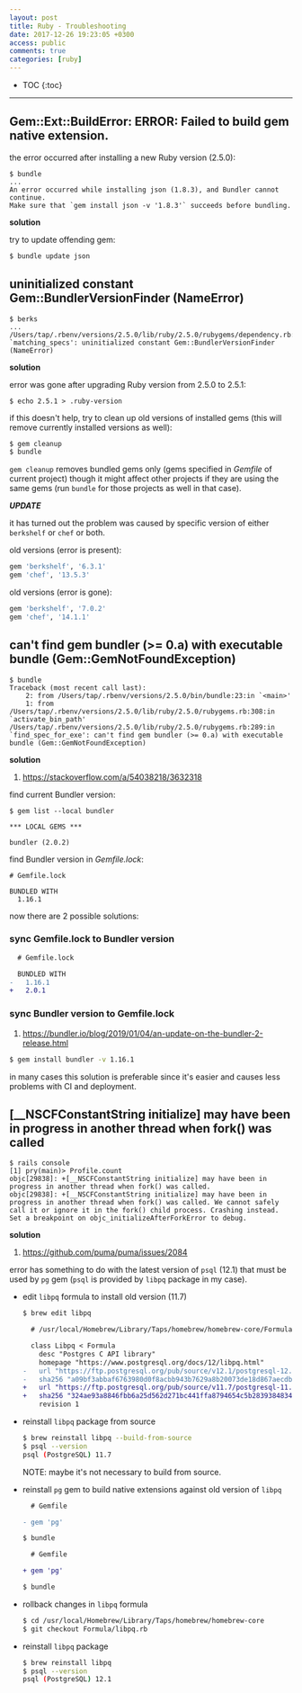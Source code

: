 ```yaml
---
layout: post
title: Ruby - Troubleshooting
date: 2017-12-26 19:23:05 +0300
access: public
comments: true
categories: [ruby]
---
```


<!-- @format -->

<!-- more -->

<!-- prettier-ignore -->
* TOC
{:toc}
<hr>

## Gem::Ext::BuildError: ERROR: Failed to build gem native extension.

the error occurred after installing a new Ruby version (2.5.0):

```
$ bundle
...
An error occurred while installing json (1.8.3), and Bundler cannot continue.
Make sure that `gem install json -v '1.8.3'` succeeds before bundling.
```

**solution**

try to update offending gem:

```sh
$ bundle update json
```

## uninitialized constant Gem::BundlerVersionFinder (NameError)

```
$ berks
...
/Users/tap/.rbenv/versions/2.5.0/lib/ruby/2.5.0/rubygems/dependency.rb:283:in `matching_specs': uninitialized constant Gem::BundlerVersionFinder (NameError)
```

**solution**

error was gone after upgrading Ruby version from 2.5.0 to 2.5.1:

```
$ echo 2.5.1 > .ruby-version
```

if this doesn't help, try to clean up old versions of installed gems (this will
remove currently installed versions as well):

```sh
$ gem cleanup
$ bundle
```

`gem cleanup` removes bundled gems only (gems specified in _Gemfile_ of current
project) though it might affect other projects if they are using the same gems
(run `bundle` for those projects as well in that case).

**_UPDATE_**

it has turned out the problem was caused by specific version of either
`berkshelf` or `chef` or both.

old versions (error is present):

```ruby
gem 'berkshelf', '6.3.1'
gem 'chef', '13.5.3'
```

old versions (error is gone):

```ruby
gem 'berkshelf', '7.0.2'
gem 'chef', '14.1.1'
```

## can't find gem bundler (>= 0.a) with executable bundle (Gem::GemNotFoundException)

```
$ bundle
Traceback (most recent call last):
	2: from /Users/tap/.rbenv/versions/2.5.0/bin/bundle:23:in `<main>'
	1: from /Users/tap/.rbenv/versions/2.5.0/lib/ruby/2.5.0/rubygems.rb:308:in `activate_bin_path'
/Users/tap/.rbenv/versions/2.5.0/lib/ruby/2.5.0/rubygems.rb:289:in `find_spec_for_exe': can't find gem bundler (>= 0.a) with executable bundle (Gem::GemNotFoundException)
```

**solution**

1. <https://stackoverflow.com/a/54038218/3632318>

find current Bundler version:

```
$ gem list --local bundler

*** LOCAL GEMS ***

bundler (2.0.2)
```

find Bundler version in _Gemfile.lock_:

```
# Gemfile.lock

BUNDLED WITH
  1.16.1
```

now there are 2 possible solutions:

### sync Gemfile.lock to Bundler version

```diff
  # Gemfile.lock

  BUNDLED WITH
-   1.16.1
+   2.0.1
```

### sync Bundler version to Gemfile.lock

1. <https://bundler.io/blog/2019/01/04/an-update-on-the-bundler-2-release.html>

```sh
$ gem install bundler -v 1.16.1
```

in many cases this solution is preferable since it's easier and causes less
problems with CI and deployment.

## [__NSCFConstantString initialize] may have been in progress in another thread when fork() was called

```
$ rails console
[1] pry(main)> Profile.count
objc[29838]: +[__NSCFConstantString initialize] may have been in progress in another thread when fork() was called.
objc[29838]: +[__NSCFConstantString initialize] may have been in progress in another thread when fork() was called. We cannot safely call it or ignore it in the fork() child process. Crashing instead. Set a breakpoint on objc_initializeAfterForkError to debug.
```

**solution**

1. <https://github.com/puma/puma/issues/2084>

error has something to do with the latest version of `psql` (12.1) that must be
used by `pg` gem (`psql` is provided by `libpq` package in my case).

- edit `libpq` formula to install old version (11.7)

  ```sh
  $ brew edit libpq
  ```

  ```diff
    # /usr/local/Homebrew/Library/Taps/homebrew/homebrew-core/Formula/libpq.rb

    class Libpq < Formula
      desc "Postgres C API library"
      homepage "https://www.postgresql.org/docs/12/libpq.html"
  -   url "https://ftp.postgresql.org/pub/source/v12.1/postgresql-12.1.tar.bz2"
  -   sha256 "a09bf3abbaf6763980d0f8acbb943b7629a8b20073de18d867aecdb7988483ed"
  +   url "https://ftp.postgresql.org/pub/source/v11.7/postgresql-11.7.tar.bz2"
  +   sha256 "324ae93a8846fbb6a25d562d271bc441ffa8794654c5b2839384834de220a313"
      revision 1
  ```

- reinstall `libpq` package from source

  ```sh
  $ brew reinstall libpq --build-from-source
  $ psql --version
  psql (PostgreSQL) 11.7
  ```

  NOTE: maybe it's not necessary to build from source.

- reinstall `pg` gem to build native extensions against old version of `libpq`

  ```diff
    # Gemfile

  - gem 'pg'
  ```

  ```sh
  $ bundle
  ```

  ```diff
    # Gemfile

  + gem 'pg'
  ```

  ```sh
  $ bundle
  ```

- rollback changes in `libpq` formula

  ```sh
  $ cd /usr/local/Homebrew/Library/Taps/homebrew/homebrew-core
  $ git checkout Formula/libpq.rb
  ```

- reinstall `libpq` package

  ```sh
  $ brew reinstall libpq
  $ psql --version
  psql (PostgreSQL) 12.1
  ```
